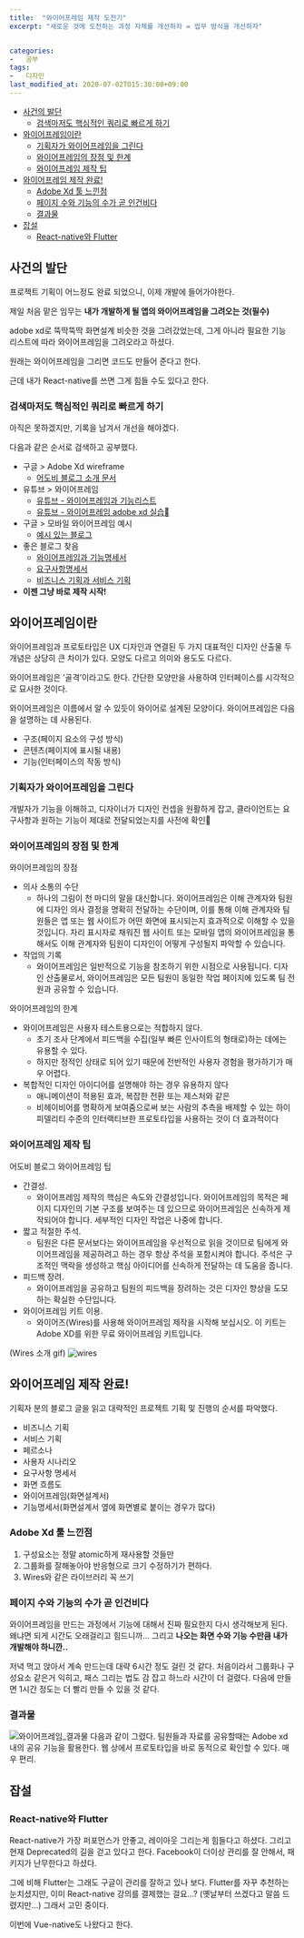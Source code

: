 ```yaml
---
title:  "와이어프레임 제작 도전기"
excerpt: "새로운 것에 도전하는 과정 자체를 개선하자 = 업무 방식을 개선하자"


categories:
-   공부
tags:
-   디자인
last_modified_at: 2020-07-02TO15:30:00+09:00
---
```


- [사건의 발단](#사건의-발단)
  - [검색마저도 핵심적인 쿼리로 빠르게 하기](#검색마저도-핵심적인-쿼리로-빠르게-하기)
- [와이어프레임이란](#와이어프레임이란)
  - [기획자가 와이어프레임을 그린다](#기획자가-와이어프레임을-그린다)
  - [와이어프레임의 장점 및 한계](#와이어프레임의-장점-및-한계)
  - [와이어프레임 제작 팁](#와이어프레임-제작-팁)
- [와이어프레임 제작 완료!](#와이어프레임-제작-완료)
  - [Adobe Xd 툴 느낀점](#adobe-xd-툴-느낀점)
  - [페이지 수와 기능의 수가 곧 인건비다](#페이지-수와-기능의-수가-곧-인건비다)
  - [결과물](#결과물)
- [잡설](#잡설)
  - [React-native와 Flutter](#react-native와-flutter)

## 사건의 발단

프로젝트 기획이 어느정도 완료 되었으니,
이제 개발에 들어가야한다.

제일 처음 맡은 임무는 **내가 개발하게 될 앱의 와이어프레임을 그려오는 것(필수)**

adobe xd로 뚝딱뚝딱 화면설계 비슷한 것을 그려갔었는데,
그게 아니라
필요한 기능 리스트에 따라 와이어프레임을 그려오라고 하셨다.

원래는 와이어프레임을 그리면 코드도 만들어 준다고 한다.

근데 내가 React-native를 쓰면 그게 힘들 수도 있다고 한다.

### 검색마저도 핵심적인 쿼리로 빠르게 하기

아직은 못하겠지만,
기록을 남겨서 개선을 해야겠다.

다음과 같은 순서로 검색하고 공부했다.

- 구글 > Adobe Xd wireframe
  - [어도비 블로그 소개 문서](https://blogs.adobe.com/creativedialogue/design-ko/everything-you-need-to-know-about-wireframes-and-prototypes/)
- 유튜브 > 와이어프레임
  - [유튜브 - 와이어프레임과 기능리스트](https://www.youtube.com/watch?v=f2YqMLaBnfA)
  - [유튜브 - 와이어프레임 adobe xd 실습](https://www.youtube.com/watch?v=2HWok4NllRY)
- 구글 > 모바일 와이어프레임 예시
  - [예시 있는 블로그](https://puture.tistory.com/362)
- 좋은 블로그 찾음
  - [와이어프레임과 기능명세서](https://medium.com/@mklab.co/%EC%9E%91%EC%84%B1%EB%B2%95-%ED%99%94%EB%A9%B4%EC%84%A4%EA%B3%84%EC%84%9C-wireframe-%EC%99%80-%EA%B8%B0%EB%8A%A5%EB%AA%85%EC%84%B8%EC%84%9C-functional-specification-bbcff0071ea2)
  - [요구사항명세서](https://medium.com/@mklab.co/%EC%9E%91%EC%84%B1%EB%B2%95-%EC%9A%94%EA%B5%AC%EC%82%AC%ED%95%AD-%EB%AA%85%EC%84%B8%EC%84%9C-requirements-specification-ad3533d6d5b8)
  - [비즈니스 기획과 서비스 기획](https://medium.com/@mklab.co/%EB%B9%84%EC%A6%88%EB%8B%88%EC%8A%A4-%EA%B8%B0%ED%9A%8D-%EC%84%9C%EB%B9%84%EC%8A%A4-%EA%B8%B0%ED%9A%8D%EC%9D%98-%EC%A0%95%EC%9D%98-27594a1f18ec)
- **이젠 그냥 바로 제작 시작!**

## 와이어프레임이란

와이어프레임과 프로토타입은 UX 디자인과 연결된 두 가지 대표적인 디자인 산출물
두 개념은 상당히 큰 차이가 있다.
모양도 다르고 의미와 용도도 다르다.

와이어프레임은 ’골격’이라고도 한다.
간단한 모양만을 사용하여 인터페이스를 시각적으로 묘사한 것이다.

와이어프레임은 이름에서 알 수 있듯이 와이어로 설계된 모양이다.
와이어프레임은 다음을 설명하는 데 사용된다.

- 구조(페이지 요소의 구성 방식)
- 콘텐츠(페이지에 표시될 내용)
- 기능(인터페이스의 작동 방식)

### 기획자가 와이어프레임을 그린다

개발자가 기능을 이해하고,
디자이너가 디자인 컨셉을 원활하게 잡고,
클라이언트는 요구사항과 원하는 기능이 제대로 전달되었는지를 사전에 확인

### 와이어프레임의 장점 및 한계

와이어프레임의 장점

- 의사 소통의 수단
  - 하나의 그림이 천 마디의 말을 대신합니다. 와이어프레임은 이해 관계자와 팀원에 디자인 의사 결정을 명확히 전달하는 수단이며, 이를 통해 이해 관계자와 팀원들은 앱 또는 웹 사이트가 어떤 화면에 표시되는지 효과적으로 이해할 수 있을 것입니다. 자리 표시자로 채워진 웹 사이트 또는 모바일 앱의 와이어프레임을 통해서도 이해 관계자와 팀원이 디자인이 어떻게 구성될지 파악할 수 있습니다.
- 작업의 기록
  - 와이어프레임은 일반적으로 기능을 참조하기 위한 시점으로 사용됩니다. 디자인 산출물로서, 와이어프레임은 모든 팀원이 동일한 작업 페이지에 있도록 팀 전원과 공유할 수 있습니다.

와이어프레임의 한계

- 와이어프레임은 사용자 테스트용으로는 적합하지 않다.
  - 초기 조사 단계에서 피드백을 수집(일부 빠른 인사이트의 형태로)하는 데에는 유용할 수 있다.
  - 하지만 정적인 상태로 되어 있기 때문에 전반적인 사용자 경험을 평가하기가 매우 어렵다.
- 복합적인 디자인 아이디어를 설명해야 하는 경우 유용하지 않다
  - 애니메이션이 적용된 효과, 복잡한 전환 또는 제스처와 같은
  - 비헤이비어를 명확하게 보여줌으로써 보는 사람의 추측을 배제할 수 있는 하이 피델리티 수준의 인터랙티브한 프로토타입을 사용하는 것이 더 효과적이다

### 와이어프레임 제작 팁

어도비 블로그 와이어프레임 팁

- 간결성.
  - 와이어프레임 제작의 핵심은 속도와 간결성입니다. 와이어프레임의 목적은 페이지 디자인의 기본 구조를 보여주는 데 있으므로 와이어프레임은 신속하게 제작되어야 합니다. 세부적인 디자인 작업은 나중에 합니다.
- 짧고 적절한 주석.
  - 팀원은 다른 문서보다는 와이어프레임을 우선적으로 읽을 것이므로 팀에게 와이어프레임을 제공하려고 하는 경우 항상 주석을 포함시켜야 합니다. 주석은 구조적인 맥락을 생성하고 핵심 아이디어를 신속하게 전달하는 데 도움을 줍니다.
- 피드백 장려.
  - 와이어프레임을 공유하고 팀원의 피드백을 장려하는 것은 디자인 향상을 도모하는 확실한 수단입니다.
- 와이어프레임 키트 이용.
  - 와이어즈(Wires)를 사용해 와이어프레임 제작을 시작해 보십시오. 이 키트는 Adobe XD를 위한 무료 와이어프레임 키트입니다.

(Wires 소개 gif)
![wires](https://blogsimages.adobe.com/creativedialogue/files/2018/02/Adobe_XD_wires_short_dribbble.gif)

## 와이어프레임 제작 완료!

기획자 분의 블로그 글을 읽고 대략적인 프로젝트 기획 및 진행의 순서를 파악했다.

- 비즈니스 기획
- 서비스 기획
- 페르소나
- 사용자 시나리오
- 요구사항 명세서
- 화면 흐름도
- 와이어프레임(화면설계서)
- 기능명세서(화면설계서 옆에 화면별로 붙이는 경우가 많다)

### Adobe Xd 툴 느낀점

1. 구성요소는 정말 atomic하게 재사용할 것들만
2. 그룹화를 잘해놓아야 반응형으로 크기 수정하기가 편하다.
3. Wires와 같은 라이브러리 꼭 쓰기

### 페이지 수와 기능의 수가 곧 인건비다

와이어프레임을 만드는 과정에서 기능에 대해서 진짜 필요한지 다시 생각해보게 된다.
왜냐면 되게 시간도 오래걸리고 힘드니까...
그리고 **나오는 화면 수와 기능 수만큼 내가 개발해야 하니깐..**

저녁 먹고 앉아서 계속 만드는데 대략 6시간 정도 걸린 것 같다.
처음이라서 그룹화나 구성요소 같은거 익히고,
패스 그리는 법도 감 잡고 하느라 시간이 더 걸렸다.
다음에 만들면 1시간 정도는 더 빨리 만들 수 있을 것 같다.

### 결과물

![와이어프레임_결과물](https://user-images.githubusercontent.com/44190293/86435326-b1628c80-bd3a-11ea-9ee5-0beb95b9721f.png)
다음과 같이 그렸다.
팀원들과 자료를 공유할때는 Adobe xd 내의 공유 기능을 활용한다.
웹 상에서 프로토타입을 바로 동적으로 확인할 수 있다. 매우 편리.

## 잡설

### React-native와 Flutter

React-native가 가장 퍼포먼스가 안좋고, 레이아웃 그리는게 힘들다고 하셨다.
그리고 현재 Deprecated의 길을 걷고 있다고 한다.
Facebook이 더이상 관리를 잘 안해서, 패키지가 난무한다고 하셨다.

그에 비해 Flutter는 그래도 구글이 관리를 잘하고 있나 보다.
Flutter를 자꾸 추천하는 눈치셨지만,
이미 React-native 강의를 결제했는 걸요...?
(옛날부터 쓰겠다고 말씀 드렸지만...)
그래서 고민 중이다.

이번에 Vue-native도 나왔다고 한다.
